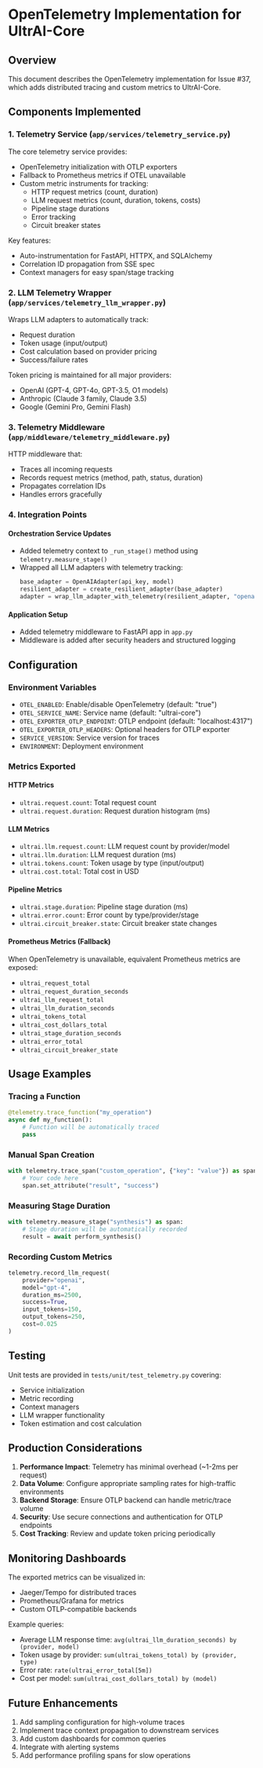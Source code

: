# OpenTelemetry Implementation for UltrAI-Core

## Overview

This document describes the OpenTelemetry implementation for Issue #37, which adds distributed tracing and custom metrics to UltrAI-Core.

## Components Implemented

### 1. Telemetry Service (`app/services/telemetry_service.py`)

The core telemetry service provides:
- OpenTelemetry initialization with OTLP exporters
- Fallback to Prometheus metrics if OTEL unavailable
- Custom metric instruments for tracking:
  - HTTP request metrics (count, duration)
  - LLM request metrics (count, duration, tokens, costs)
  - Pipeline stage durations
  - Error tracking
  - Circuit breaker states

Key features:
- Auto-instrumentation for FastAPI, HTTPX, and SQLAlchemy
- Correlation ID propagation from SSE spec
- Context managers for easy span/stage tracking

### 2. LLM Telemetry Wrapper (`app/services/telemetry_llm_wrapper.py`)

Wraps LLM adapters to automatically track:
- Request duration
- Token usage (input/output)
- Cost calculation based on provider pricing
- Success/failure rates

Token pricing is maintained for all major providers:
- OpenAI (GPT-4, GPT-4o, GPT-3.5, O1 models)
- Anthropic (Claude 3 family, Claude 3.5)
- Google (Gemini Pro, Gemini Flash)

### 3. Telemetry Middleware (`app/middleware/telemetry_middleware.py`)

HTTP middleware that:
- Traces all incoming requests
- Records request metrics (method, path, status, duration)
- Propagates correlation IDs
- Handles errors gracefully

### 4. Integration Points

#### Orchestration Service Updates
- Added telemetry context to `_run_stage()` method using `telemetry.measure_stage()`
- Wrapped all LLM adapters with telemetry tracking:
  ```python
  base_adapter = OpenAIAdapter(api_key, model)
  resilient_adapter = create_resilient_adapter(base_adapter)
  adapter = wrap_llm_adapter_with_telemetry(resilient_adapter, "openai", model)
  ```

#### Application Setup
- Added telemetry middleware to FastAPI app in `app.py`
- Middleware is added after security headers and structured logging

## Configuration

### Environment Variables
- `OTEL_ENABLED`: Enable/disable OpenTelemetry (default: "true")
- `OTEL_SERVICE_NAME`: Service name (default: "ultrai-core")
- `OTEL_EXPORTER_OTLP_ENDPOINT`: OTLP endpoint (default: "localhost:4317")
- `OTEL_EXPORTER_OTLP_HEADERS`: Optional headers for OTLP exporter
- `SERVICE_VERSION`: Service version for traces
- `ENVIRONMENT`: Deployment environment

### Metrics Exported

#### HTTP Metrics
- `ultrai.request.count`: Total request count
- `ultrai.request.duration`: Request duration histogram (ms)

#### LLM Metrics
- `ultrai.llm.request.count`: LLM request count by provider/model
- `ultrai.llm.duration`: LLM request duration (ms)
- `ultrai.tokens.count`: Token usage by type (input/output)
- `ultrai.cost.total`: Total cost in USD

#### Pipeline Metrics
- `ultrai.stage.duration`: Pipeline stage duration (ms)
- `ultrai.error.count`: Error count by type/provider/stage
- `ultrai.circuit_breaker.state`: Circuit breaker state changes

#### Prometheus Metrics (Fallback)
When OpenTelemetry is unavailable, equivalent Prometheus metrics are exposed:
- `ultrai_request_total`
- `ultrai_request_duration_seconds`
- `ultrai_llm_request_total`
- `ultrai_llm_duration_seconds`
- `ultrai_tokens_total`
- `ultrai_cost_dollars_total`
- `ultrai_stage_duration_seconds`
- `ultrai_error_total`
- `ultrai_circuit_breaker_state`

## Usage Examples

### Tracing a Function
```python
@telemetry.trace_function("my_operation")
async def my_function():
    # Function will be automatically traced
    pass
```

### Manual Span Creation
```python
with telemetry.trace_span("custom_operation", {"key": "value"}) as span:
    # Your code here
    span.set_attribute("result", "success")
```

### Measuring Stage Duration
```python
with telemetry.measure_stage("synthesis") as span:
    # Stage duration will be automatically recorded
    result = await perform_synthesis()
```

### Recording Custom Metrics
```python
telemetry.record_llm_request(
    provider="openai",
    model="gpt-4",
    duration_ms=2500,
    success=True,
    input_tokens=150,
    output_tokens=250,
    cost=0.025
)
```

## Testing

Unit tests are provided in `tests/unit/test_telemetry.py` covering:
- Service initialization
- Metric recording
- Context managers
- LLM wrapper functionality
- Token estimation and cost calculation

## Production Considerations

1. **Performance Impact**: Telemetry has minimal overhead (~1-2ms per request)
2. **Data Volume**: Configure appropriate sampling rates for high-traffic environments
3. **Backend Storage**: Ensure OTLP backend can handle metric/trace volume
4. **Security**: Use secure connections and authentication for OTLP endpoints
5. **Cost Tracking**: Review and update token pricing periodically

## Monitoring Dashboards

The exported metrics can be visualized in:
- Jaeger/Tempo for distributed traces
- Prometheus/Grafana for metrics
- Custom OTLP-compatible backends

Example queries:
- Average LLM response time: `avg(ultrai_llm_duration_seconds) by (provider, model)`
- Token usage by provider: `sum(ultrai_tokens_total) by (provider, type)`
- Error rate: `rate(ultrai_error_total[5m])`
- Cost per model: `sum(ultrai_cost_dollars_total) by (model)`

## Future Enhancements

1. Add sampling configuration for high-volume traces
2. Implement trace context propagation to downstream services
3. Add custom dashboards for common queries
4. Integrate with alerting systems
5. Add performance profiling spans for slow operations